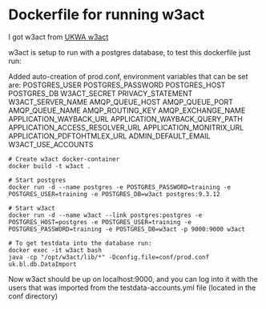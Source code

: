 Dockerfile for running w3act
==============================================

I got w3act from [UKWA w3act](https://github.com/ukwa/w3act)

w3act is setup to run with a postgres database, to test this dockerfile just run:

Added auto-creation of prod.conf, environment variables that can be set are:
POSTGRES_USER
POSTGRES_PASSWORD
POSTGRES_HOST
POSTGRES_DB
W3ACT_SECRET
PRIVACY_STATEMENT 
W3ACT_SERVER_NAME
AMQP_QUEUE_HOST
AMQP_QUEUE_PORT
AMQP_QUEUE_NAME
AMQP_ROUTING_KEY
AMQP_EXCHANGE_NAME 
APPLICATION_WAYBACK_URL
APPLICATION_WAYBACK_QUERY_PATH 
APPLICATION_ACCESS_RESOLVER_URL
APPLICATION_MONITRIX_URL 
APPLICATION_PDFTOHTMLEX_URL
ADMIN_DEFAULT_EMAIL
W3ACT_USE_ACCOUNTS



```
# Create w3act docker-container
docker build -t w3act .

# Start postgres
docker run -d --name postgres -e POSTGRES_PASSWORD=training -e POSTGRES_USER=training -e POSTGRES_DB=w3act postgres:9.3.12 

# Start w3act
docker run -d --name w3act --link postgres:postgres -e POSTGRES_HOST=postgres -e POSTGRES_USER=training -e POSTGRES_PASSWORD=training -e POSTGRES_DB=w3act -p 9000:9000 w3act

# To get testdata into the database run:
docker exec -it w3act bash
java -cp "/opt/w3act/lib/*" -Dconfig.file=conf/prod.conf uk.bl.db.DataImport
```

Now w3act should be up on localhost:9000, and you can log into it with the users that was imported from the
testdata-accounts.yml file (located in the conf directory)
